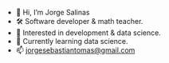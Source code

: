 - 👋 Hi, I’m Jorge Salinas
- 🛠️ Software developer & math teacher.
- 👀 Interested in development & data science.
- 🌱 Currently learning data science.
- 📫 jorgesebastiantomas@gmail.com
